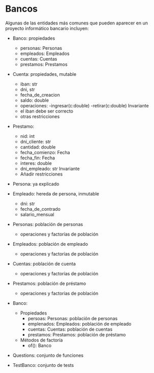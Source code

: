 # Bancos

Algunas de las entidades más comunes que pueden aparecer en un proyecto informático bancario incluyen:

- Banco: propiedades
	- personas: Personas
	- empleados: Empleados
	- cuentas: Cuentas
	- prestamos: Prestamos

- Cuenta: propiedades, mutable
	- iban: str
	- dni, str
	- fecha_de_creacion
	- saldo: double
	- operaciones:
		-ingresar(c:double)
		-retirar(c:double)
	 Invariante
	 - el iban debe ser correcto
	 - otras restricciones
		
- Prestamo:
	- nid: int
	- dni_cliente: str
	- cantidad: double
	- fecha_comienzo: Fecha
	- fecha_fin: Fecha
	- interes: double
	- dni_empleado: str
	 Invariante
	 - Añadir restricciones

- Persona: ya explicado

- Empleado: hereda de persona, inmutable
	- dni: str
	- fecha_de_contrado
	- salario_mensual
       

- Personas: población de personas
	- operaciones y factorías de población
- Empleados: población de empleado
	- operaciones y factorías de población
- Cuentas: población de cuenta
	- operaciones y factorías de población
- Prestamos: población de préstamo
	- operaciones y factorías de población
	
- Banco: 
	- Propiedades
		- persoas: Personas: población de personas
		- emplenados: Empleados: población de empleado
		- cuentas: Cuentas: población de cuentas
		- prestamos: Prestamos: población de préstamo
	- Métodos de factoría
		- of(): Banco
		
- Questions: conjunto de funciones

- TestBanco: conjunto de tests

	  

